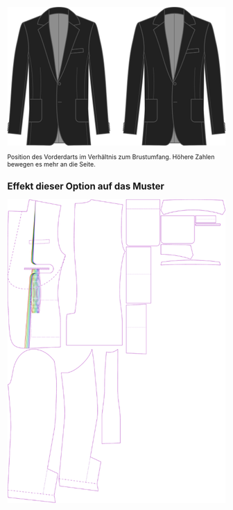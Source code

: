 
![Platzierung des vorderen Abnähers](frontdartplacement.svg)

Position des Vorderdarts im Verhältnis zum Brustumfang. Höhere Zahlen bewegen es mehr an die Seite.


## Effekt dieser Option auf das Muster
![Dieses Bild zeigt den Effekt dieser Option, indem es mehrere Varianten überlagert, die einen anderen Wert für diese Option haben](jaeger_frontdartplacement_sample.svg "Effekt dieser Option auf das Muster")